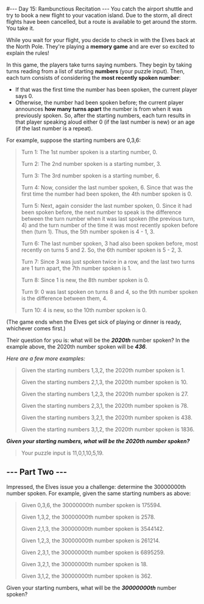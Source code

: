 #--- Day 15: Rambunctious Recitation ---
You catch the airport shuttle and try to book a new flight to your vacation island. Due to the storm, all direct flights have been cancelled, but a route is available to get around the storm. You take it.

While you wait for your flight, you decide to check in with the Elves back at the North Pole. They're playing a **memory game** and are ever so excited to explain the rules!

In this game, the players take turns saying numbers. They begin by taking turns reading from a list of starting **numbers** (your puzzle input). Then, each turn consists of considering the **most recently spoken number**:

- If that was the first time the number has been spoken, the current player says 0.
- Otherwise, the number had been spoken before; the current player announces **how many turns apart** the number is from when it was previously spoken.
So, after the starting numbers, each turn results in that player speaking aloud either 0 (if the last number is new) or an age (if the last number is a repeat).

For example, suppose the starting numbers are 0,3,6:

>Turn 1: The 1st number spoken is a starting number, 0.
>
>Turn 2: The 2nd number spoken is a starting number, 3.
> 
>Turn 3: The 3rd number spoken is a starting number, 6.
> 
>Turn 4: Now, consider the last number spoken, 6. Since that was the first time the number had been spoken, the 4th number spoken is 0.
> 
>Turn 5: Next, again consider the last number spoken, 0. Since it had been spoken before, the next number to speak is the 
> difference between the turn number when it was last spoken (the previous turn, 4) and the turn number of the time it 
> was most recently spoken before then (turn 1). Thus, the 5th number spoken is 4 - 1, 3.
> 
>Turn 6: The last number spoken, 3 had also been spoken before, most recently on turns 5 and 2. So, the 6th number spoken is 5 - 2, 3.
> 
>Turn 7: Since 3 was just spoken twice in a row, and the last two turns are 1 turn apart, the 7th number spoken is 1.
> 
>Turn 8: Since 1 is new, the 8th number spoken is 0.
> 
>Turn 9: 0 was last spoken on turns 8 and 4, so the 9th number spoken is the difference between them, 4.
> 
>Turn 10: 4 is new, so the 10th number spoken is 0.

(The game ends when the Elves get sick of playing or dinner is ready, whichever comes first.)

Their question for you is: what will be the ***2020th*** number spoken? In the example above, the 2020th number spoken will be ***436***.

*Here are a few more examples:*

> Given the starting numbers 1,3,2, the 2020th number spoken is 1.
> 
> Given the starting numbers 2,1,3, the 2020th number spoken is 10. 
> 
> Given the starting numbers 1,2,3, the 2020th number spoken is 27.
> 
> Given the starting numbers 2,3,1, the 2020th number spoken is 78.
> 
> Given the starting numbers 3,2,1, the 2020th number spoken is 438.
> 
> Given the starting numbers 3,1,2, the 2020th number spoken is 1836.

***Given your starting numbers, what will be the 2020th number spoken?***
> Your puzzle input is 11,0,1,10,5,19.

## --- Part Two ---
Impressed, the Elves issue you a challenge: determine the 30000000th number spoken. For example, given the same starting numbers as above:

>Given 0,3,6, the 30000000th number spoken is 175594.
> 
>Given 1,3,2, the 30000000th number spoken is 2578.
> 
>Given 2,1,3, the 30000000th number spoken is 3544142.
> 
>Given 1,2,3, the 30000000th number spoken is 261214.
> 
>Given 2,3,1, the 30000000th number spoken is 6895259.
> 
>Given 3,2,1, the 30000000th number spoken is 18.
> 
>Given 3,1,2, the 30000000th number spoken is 362.

Given your starting numbers, what will be the ***30000000th*** number spoken?